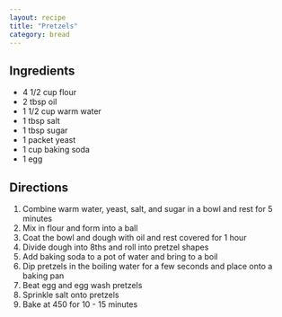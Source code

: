 ```yaml
---
layout: recipe
title: "Pretzels"
category: bread
---
```


## Ingredients

- 4 1/2 cup flour
- 2 tbsp oil
- 1 1/2 cup warm water
- 1 tbsp salt
- 1 tbsp sugar
- 1 packet yeast
- 1 cup baking soda
- 1 egg

## Directions

1. Combine warm water, yeast, salt, and sugar in a bowl and rest for 5 minutes
2. Mix in flour and form into a ball
3. Coat the bowl and dough with oil and rest covered for 1 hour
4. Divide dough into 8ths and roll into pretzel shapes
5. Add baking soda to a pot of water and bring to a boil
6. Dip pretzels in the boiling water for a few seconds and place onto a baking pan
7. Beat egg and egg wash pretzels
8. Sprinkle salt onto pretzels
9. Bake at 450 for 10 - 15 minutes
